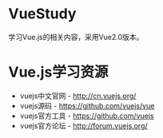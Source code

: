 # VueStudy
学习Vue.js的相关内容，采用Vue2.0版本。

# Vue.js学习资源
* vuejs中文官网 - http://cn.vuejs.org/
* vuejs源码 - https://github.com/vuejs/vue
* vuejs官方工具 - https://github.com/vuejs
* vuejs官方论坛 - http://forum.vuejs.org/


